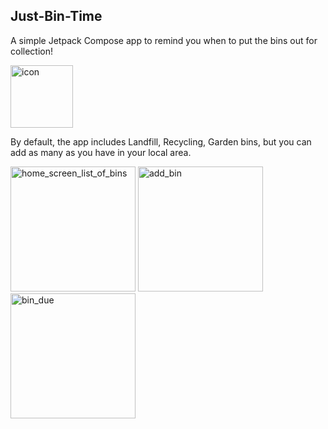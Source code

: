 ## Just-Bin-Time 
A simple Jetpack Compose app to remind you when to put the bins out for collection!

<img alt="icon" src="https://github.com/user-attachments/assets/79d0dc99-d5d3-40f1-af7e-47f47fda5af9" width="100"/> 

By default, the app includes Landfill, Recycling, Garden bins, but you can add as many as you have in your local area.

<img alt="home_screen_list_of_bins" src="https://github.com/user-attachments/assets/ce1a6950-3a5c-4874-b534-4f50656a3a8d" width="200"/>
<img alt="add_bin" src="https://github.com/user-attachments/assets/8590be5c-e65b-4080-aa65-d9803ff2f03f" width="200"/>
<img alt="bin_due" src="https://github.com/user-attachments/assets/7183bd67-e482-40ea-bbcf-9432e6d97ea1" width="200"/>
